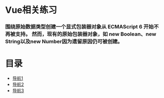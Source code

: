 
# Vue相关练习
### 围绕原始数据类型创建一个显式包装器对象从 ECMAScript 6 开始不再被支持。 然而，现有的原始包装器对象，如 new Boolean、new String以及new Number因为遗留原因仍可被创建。

<!-- [a1adqwf](https://www.cc.com) -->

# 目录
* [导航1]()
* [导航2]()
* [导航3]()
